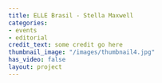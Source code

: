 ```yaml
---
title: ELLE Brasil - Stella Maxwell
categories:
- events
- editorial
credit_text: some credit go here
thumbnail_image: "/images/thumbnail4.jpg"
has_video: false
layout: project
---
```


